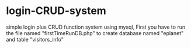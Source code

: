# login-CRUD-system
simple login plus CRUD function system using mysql, 
First you have to run the file named "firstTimeRunDB.php" to create database named "eplanet" and table "visitors_info" 
